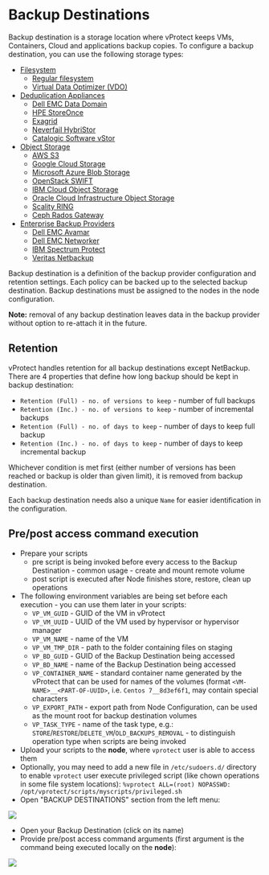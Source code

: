 # Backup Destinations

Backup destination is a storage location where vProtect keeps VMs, Containers, Cloud and applications backup copies. To configure a backup destination, you can use the following storage types:

* [Filesystem](filesystem/)
  * [Regular filesystem](filesystem/regular-filesystem.md)
  * [Virtual Data Optimizer \(VDO\)](filesystem/virtual-data-optimizer-vdo.md)
* [Deduplication Appliances](deduplication-appliances/)
  * [Dell EMC Data Domain](deduplication-appliances/dell-emc-data-domain.md)
  * [HPE StoreOnce](deduplication-appliances/hpe-storeonce.md)
  * [Exagrid](deduplication-appliances/exagrid.md)
  * [Neverfail HybriStor](deduplication-appliances/neverfail-hybristor.md)
  * [Catalogic Software vStor](deduplication-appliances/catalogic-software-vstor.md)
* [Object Storage](object-storage/)
  * [AWS S3](object-storage/aws-s3-or-s3-compatible.md)
  * [Google Cloud Storage](object-storage/google-cloud-storage.md)
  * [Microsoft Azure Blob Storage](object-storage/microsoft-azure-blob-storage.md)
  * [OpenStack SWIFT](object-storage/openstack-swift.md)
  * [IBM Cloud Object Storage](object-storage/ibm-cloud-object-storage.md)
  * [Oracle Cloud Infrastructure Object Storage](object-storage/oracle-cloud-infrastructure-object-storage.md)
  * [Scality RING](object-storage/scality-ring.md)
  * [Ceph Rados Gateway](object-storage/ceph-rados-gateway.md)
* [Enterprise Backup Providers](enterprise-backup-providers/)
  * [Dell EMC Avamar](enterprise-backup-providers/dell-emc-avamar.md)
  * [Dell EMC Networker](enterprise-backup-providers/dell-emc-networker.md)
  * [IBM Spectrum Protect](enterprise-backup-providers/ibm-spectrum-protect.md)
  * [Veritas Netbackup](enterprise-backup-providers/veritas-netbackup.md)

Backup destination is a definition of the backup provider configuration and retention settings. Each policy can be backed up to the selected backup destination. Backup destinations must be assigned to the nodes in the node configuration.

**Note:** removal of any backup destination leaves data in the backup provider without option to re-attach it in the future.

## Retention

vProtect handles retention for all backup destinations except NetBackup. There are 4 properties that define how long backup should be kept in backup destination:

* `Retention (Full) - no. of versions to keep` - number of full backups
* `Retention (Inc.) - no. of versions to keep` - number of incremental backups
* `Retention (Full) - no. of days to keep` - number of days to keep full backup
* `Retention (Inc.) - no. of days to keep` - number of days to keep incremental backup

Whichever condition is met first \(either number of versions has been reached or backup is older than given limit\), it is removed from backup destination.

Each backup destination needs also a unique `Name` for easier identification in the configuration.

## Pre/post access command execution

* Prepare your scripts
  * pre script is being invoked before every access to the Backup Destination - common usage - create and mount remote volume
  * post script is executed after Node finishes store, restore, clean up operations
* The following environment variables are being set before each execution - you can use them later in your scripts:
  * `VP_VM_GUID` - GUID of the VM in vProtect
  * `VP_VM_UUID` - UUID of the VM used by hypervisor or hypervisor manager
  * `VP_VM_NAME` - name of the VM
  * `VP_VM_TMP_DIR` - path to the folder containing files on staging
  * `VP_BD_GUID` - GUID of the Backup Destination being accessed
  * `VP_BD_NAME` - name of the Backup Destination being accessed
  * `VP_CONTAINER_NAME` - standard container name generated by the vProtect that can be used for names of the volumes \(format `<VM-NAME>__<PART-OF-UUID>`, i.e. `Centos 7__8d3ef6f1`, may contain special characters
  * `VP_EXPORT_PATH` - export path from Node Configuration, can be used as the mount root for backup destination volumes
  * `VP_TASK_TYPE` - name of the task type, e.g.: `STORE`/`RESTORE`/`DELETE_VM`/`OLD_BACKUPS_REMOVAL` - to distinguish operation type when scripts are being invoked
* Upload your scripts to the **node**, where `vprotect` user is able to access them
* Optionally, you may need to add a new file in `/etc/sudoers.d/` directory to enable `vprotect` user execute privileged script \(like chown operations in some file system locations\): `%vprotect ALL=(root) NOPASSWD: /opt/vprotect/scripts/myscripts/privileged.sh`
* Open "BACKUP DESTINATIONS" section from the left menu:

![](https://github.com/backupmonster/storware-vprotect-manual/tree/31778b5e60e67956cc3fb965d118537bb2d2be7e/.gitbook/assets/backupdest.jpg)

* Open your Backup Destination \(click on its name\)
* Provide pre/post access command arguments \(first argument is the command being executed locally on the **node**\):

![](https://github.com/backupmonster/storware-vprotect-manual/tree/31778b5e60e67956cc3fb965d118537bb2d2be7e/.gitbook/assets/backupdest-prepost.jpg)

